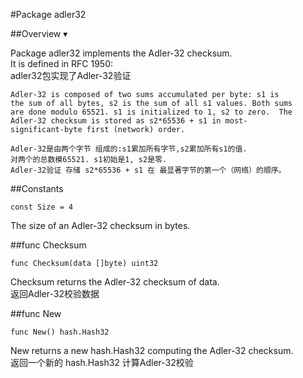 #Package adler32                   
          
##Overview ▾          
          
Package adler32 implements the Adler-32 checksum.          
It is defined in RFC 1950:          
adler32包实现了Adler-32验证          
          
```golang
Adler-32 is composed of two sums accumulated per byte: s1 is
the sum of all bytes, s2 is the sum of all s1 values. Both sums
are done modulo 65521. s1 is initialized to 1, s2 to zero.  The
Adler-32 checksum is stored as s2*65536 + s1 in most-
significant-byte first (network) order.

Adler-32是由两个字节 组成的:s1累加所有字节,s2累加所有s1的值.
对两个的总数模65521. s1初始是1, s2是零.
Adler-32验证 存储 s2*65536 + s1 在 最显著字节的第一个（网络）的顺序。
```

##Constants          
```golang
const Size = 4
```
The size of an Adler-32 checksum in bytes.          
          
          
##func Checksum          
```golang
func Checksum(data []byte) uint32
```
Checksum returns the Adler-32 checksum of data.          
返回Adler-32校验数据          
          
          
##func New          
```golang
func New() hash.Hash32
```
New returns a new hash.Hash32 computing the Adler-32 checksum.          
返回一个新的 hash.Hash32 计算Adler-32校验          